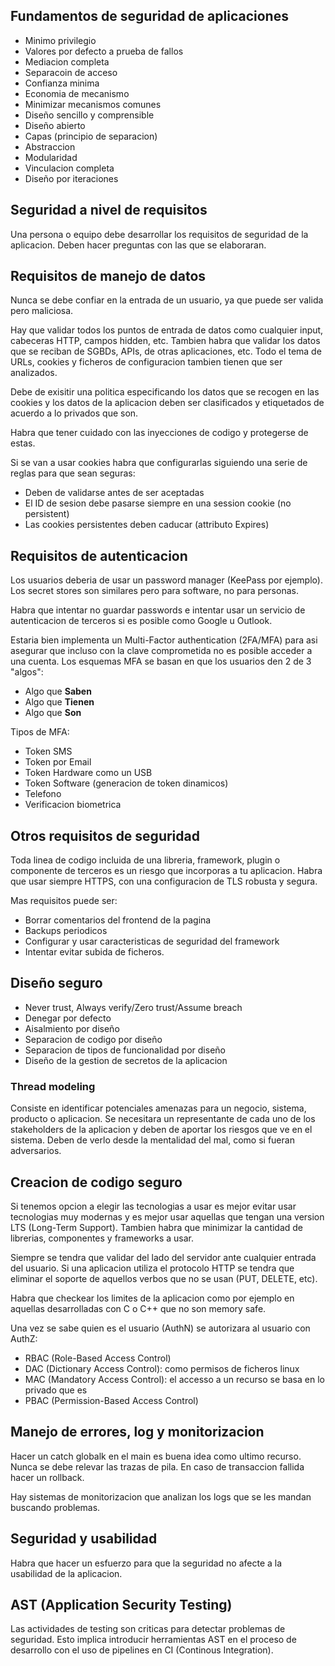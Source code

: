 ## Fundamentos de seguridad de aplicaciones
- Minimo privilegio
- Valores por defecto a prueba de fallos
- Mediacion completa
- Separacoin de acceso
- Confianza minima
- Economia de mecanismo
- Minimizar mecanismos comunes
- Diseño sencillo y comprensible
- Diseño abierto
- Capas (principio de separacion)
- Abstraccion
- Modularidad
- Vinculacion completa
- Diseño por iteraciones

## Seguridad a nivel de requisitos
Una persona o equipo debe desarrollar los requisitos de seguridad de la aplicacion. Deben hacer preguntas con las que se elaboraran.

## Requisitos de manejo de datos
Nunca se debe confiar en la entrada de un usuario, ya que puede ser valida pero maliciosa.

Hay que validar todos los puntos de entrada de datos como cualquier input, cabeceras HTTP, campos hidden, etc. Tambien habra que validar los datos que se reciban de SGBDs, APIs, de otras aplicaciones, etc. Todo el tema de URLs, cookies y ficheros de configuracion tambien tienen que ser analizados.

Debe de exisitir una politica especificando los datos que se recogen en las cookies y los datos de la aplicacion deben ser clasificados y etiquetados de acuerdo a lo privados que son.

Habra que tener cuidado con las inyecciones de codigo y protegerse de estas.

Si se van a usar cookies habra que configurarlas siguiendo una serie de reglas para que sean seguras:
- Deben de validarse antes de ser aceptadas
- El ID de sesion debe pasarse siempre en una session cookie (no persistent)
- Las cookies persistentes deben caducar (attributo Expires)

## Requisitos de autenticacion
Los usuarios deberia de usar un password manager (KeePass por ejemplo). Los secret stores son similares pero para software, no para personas.

Habra que intentar no guardar passwords e intentar usar un servicio de autenticacion de terceros si es posible como Google u Outlook.

Estaria bien implementa un Multi-Factor authentication (2FA/MFA) para asi asegurar que incluso con la clave comprometida no es posible acceder a una cuenta. Los esquemas MFA se basan en que los usuarios den 2 de 3 "algos":
- Algo que **Saben**
- Algo que **Tienen**
- Algo que **Son**

Tipos de MFA:
- Token SMS
- Token por Email
- Token Hardware como un USB
- Token Software (generacion de token dinamicos)
- Telefono
- Verificacion biometrica

## Otros requisitos de seguridad
Toda linea de codigo incluida de una libreria, framework, plugin o componente de terceros es un riesgo que incorporas a tu aplicacion.
Habra que usar siempre HTTPS, con una configuracion de TLS robusta y segura.

Mas requisitos puede ser:
- Borrar comentarios del frontend de la pagina
- Backups periodicos
- Configurar y usar caracteristicas de seguridad del framework
- Intentar evitar subida de ficheros.


## Diseño seguro
- Never trust, Always verify/Zero trust/Assume breach
- Denegar por defecto
- Aisalmiento por diseño
- Separacion de codigo por diseño
- Separacion de tipos de funcionalidad por diseño
- Diseño de la gestion de secretos de la aplicacion

### Thread modeling
Consiste en identificar potenciales amenazas para un negocio, sistema, producto o aplicacion.
Se necesitara un representante de cada uno de los stakeholders de la aplicacion y deben de aportar los riesgos que ve en el sistema. Deben de verlo desde la mentalidad del mal, como si fueran adversarios.


## Creacion de codigo seguro
Si tenemos opcion a elegir las tecnologias a usar es mejor evitar usar tecnologias muy modernas y es mejor usar aquellas que tengan una version LTS (Long-Term Support). Tambien habra que minimizar la cantidad de librerias, componentes y frameworks a usar.

Siempre se tendra que validar del lado del servidor ante cualquier entrada del usuario.
Si una aplicacion utiliza el protocolo HTTP se tendra que eliminar el soporte de aquellos verbos que no se usan (PUT, DELETE, etc).

Habra que checkear los limites de la aplicacion como por ejemplo en aquellas desarrolladas con C o C++ que no son memory safe.

Una vez se sabe quien es el usuario (AuthN) se autorizara al usuario con AuthZ:
- RBAC (Role-Based Access Control)
- DAC (Dictionary Access Control): como permisos de ficheros linux
- MAC (Mandatory Access Control): el accesso a un recurso se basa en lo privado que es
- PBAC (Permission-Based Access Control)

## Manejo de errores, log y monitorizacion
Hacer un catch globalk en el main es buena idea como ultimo recurso.
Nunca se debe relevar las trazas de pila.
En caso de transaccion fallida hacer un rollback.

Hay sistemas de monitorizacion que analizan los logs que se les mandan buscando problemas.


## Seguridad y usabilidad
Habra que hacer un esfuerzo para que la seguridad no afecte a la usabilidad de la aplicacion.


## AST (Application Security Testing)
Las actividades de testing son criticas para detectar problemas de seguridad. Esto implica introducir herramientas AST en el proceso de desarrollo con el uso de pipelines en CI (Continous Integration).